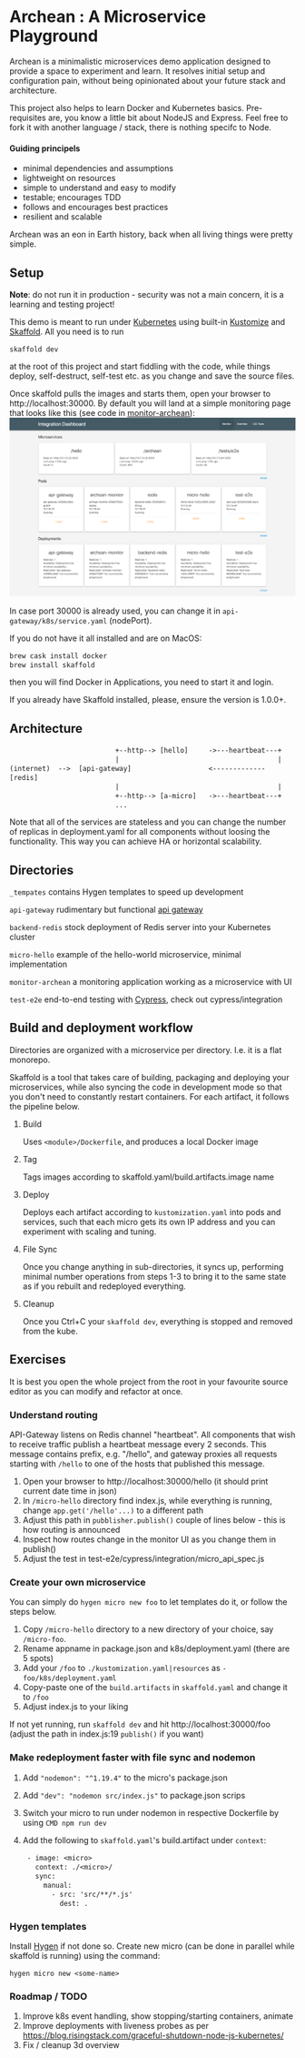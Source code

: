 # Archean : A Microservice Playground

Archean is a minimalistic microservices demo application designed to provide a space to experiment and learn. 
It resolves initial setup and configuration pain, without being opinionated about your future stack and architecture.

This project also helps to learn Docker and Kubernetes basics. Pre-requisites are, you know a little bit about 
NodeJS and Express. Feel free to fork it with another language / stack, there is nothing specifc to Node.

#### Guiding principels

- minimal dependencies and assumptions
- lightweight on resources
- simple to understand and easy to modify
- testable; encourages TDD
- follows and encourages best practices
- resilient and scalable

Archean was an eon in Earth history, back when all living things were pretty simple.   

## Setup

**Note**: do not run it in production - security 
was not a main concern, it is a learning and testing project!

This demo is meant to run under [Kubernetes](https://www.docker.com/blog/kubernetes-is-now-available-in-docker-desktop-stable-channel/) 
using built-in [Kustomize](https://kustomize.io/) and [Skaffold](https://skaffold.dev/docs/quickstart/). All you need is
to run 
```
skaffold dev
```
at the root of this project and start fiddling with the code, while things deploy, self-destruct, self-test etc. as you 
change and save the source files.

Once skaffold pulls the images and starts them, open your browser to http://localhost:30000.
By default you will land at a simple monitoring page that looks like this (see code in [monitor-archean](/monitor-archean/src/public)):
![screenshot](screenshot.png)
 
In case port 30000 is already used, you can change it in `api-gateway/k8s/service.yaml` (nodePort).

If you do not have it all installed and are on MacOS:
```
brew cask install docker
brew install skaffold
```
then you will find Docker in Applications, you need to start it and login. 

If you already have Skaffold installed, please, ensure the version is 1.0.0+.

## Architecture

```
                          +--http--> [hello]     ->---heartbeat---+
                          |                                       |
(internet)  -->  [api-gateway]                   <------------- [redis]
                          |                                       |
                          +--http--> [a-micro]   ->---heartbeat---+  
                          ...

```

Note that all of the services are stateless and you can change the number of replicas in deployment.yaml for all
components without loosing the functionality. This way you can achieve HA or horizontal scalability. 

## Directories

`_tempates` contains Hygen templates to speed up development

`api-gateway` rudimentary but functional [api gateway](https://microservices.io/patterns/apigateway.html)

`backend-redis` stock deployment of Redis server into your Kubernetes cluster

`micro-hello` example of the hello-world microservice, minimal implementation

`monitor-archean` a monitoring application working as a microservice with UI

`test-e2e` end-to-end testing with [Cypress](http://cypress.io), check out cypress/integration
   
## Build and deployment workflow

Directories are organized with a microservice per directory. I.e. it is a flat monorepo.

Skaffold is a tool that takes care of building, packaging and deploying your microservices, while also syncing the code
in development mode so that you don't need to constantly restart containers. For each artifact, it follows the 
pipeline below.

1. Build

   Uses `<module>/Dockerfile`, and produces a local Docker image
2. Tag

   Tags images according to skaffold.yaml/build.artifacts.image name
3. Deploy

   Deploys each artifact according to `kustomization.yaml` into pods and services, such that each micro gets its own IP 
   address and you can experiment with scaling and tuning.
4. File Sync

   Once you change anything in sub-directories, it syncs up, performing minimal number operations from steps 1-3 to bring
   it to the same state as if you rebuilt and redeployed everything. 
5. Cleanup

   Once you Ctrl+C your `skaffold dev`, everything is stopped and removed from the kube.
      
## Exercises

It is best you open the whole project from the root in your favourite source editor as you can modify and refactor at 
once.

### Understand routing

API-Gateway listens on Redis channel "heartbeat". All components that wish to receive traffic publish a
heartbeat message every 2 seconds. This message contains prefix, e.g. "/hello", and gateway proxies all requests starting
with `/hello` to one of the hosts that published this message.

1. Open your browser to http://localhost:30000/hello (it should print current date time in json)
2. In `/micro-hello` directory find index.js, while everything is running, change `app.get('/hello'...)` to a different 
path
3. Adjust this path in `pubblisher.publish()` couple of lines below - this is how routing is announced
4. Inspect how routes change in the monitor UI as you change them in publish()
5. Adjust the test in test-e2e/cypress/integration/micro_api_spec.js

### Create your own microservice

You can simply do `hygen micro new foo` to let templates do it, or follow the steps below.

1. Copy `/micro-hello` directory to a new directory of your choice, say `/micro-foo`. 
2. Rename appname in package.json and k8s/deployment.yaml (there are 5 spots)
3. Add your `/foo` to `./kustomization.yaml|resources` as `- foo/k8s/deployment.yaml`
4. Copy-paste one of the `build.artifacts` in `skaffold.yaml` and change it to `/foo`
5. Adjust index.js to your liking

If not yet running, run `skaffold dev` and hit http://localhost:30000/foo (adjust the path in index.js:19 `publish()` 
if you want)

### Make redeployment faster with file sync and nodemon

1. Add `"nodemon": "^1.19.4"` to the micro's package.json
2. Add `"dev": "nodemon src/index.js"` to package.json scrips
3. Switch your micro to run under nodemon in respective Dockerfile by using `CMD npm run dev`
4. Add the following to `skaffold.yaml`'s build.artifact under `context`:

   ```
    - image: <micro>
      context: ./<micro>/
      sync:
        manual:
          - src: 'src/**/*.js'
            dest: .
   ```

### Hygen templates

Install [Hygen](https://www.hygen.io/quick-start/) if not done so.
Create new micro (can be done in parallel while skaffold is running) using the command:
```
hygen micro new <some-name> 
```
   
### Roadmap / TODO

1. Improve k8s event handling, show stopping/starting containers, animate
2. Improve deployments with liveness probes as per https://blog.risingstack.com/graceful-shutdown-node-js-kubernetes/
3. Fix / cleanup 3d overview
